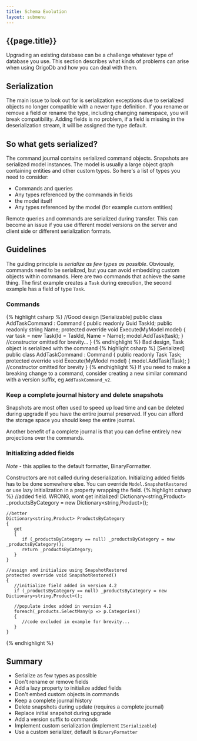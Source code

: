 ```yaml
---
title: Schema Evolution
layout: submenu
---
```

## {{page.title}}
Upgrading an existing database can be a challenge whatever type of database you use.
This section describes what kinds of problems can arise when using OrigoDb and how you can deal with them.

## Serialization
The main issue to look out for is serialization exceptions due to serialized objects no longer compatible with a newer type definition. If you rename or remove a
field or rename the type, including changing namespace, you will break compatibility. Adding fields is no problem,
if a field is missing in the deserialization stream, it will be assigned the type default.

## So what gets serialized? 
The command journal contains serialized command objects. Snapshots are serialized model instances. The model is usually a large object
graph containing entities and other custom types. So here's a list of types you need to consider:
* Commands and queries
* Any types referenced by the commands in fields 
* the model itself
* Any types referenced by the model  (for example custom entities)

Remote queries and commands are serialized during transfer. This can become an issue if you use different model versions on the server
and client side or different serialization formats.

## Guidelines
The guiding principle is *serialize as few types as possible*. Obviously, commands need to be serialized, but you can avoid
embedding custom objects within commands. Here are two commands that achieve the same thing. The first example creates a `Task`
during execution, the second example has a field of type `Task`.

### Commands
{% highlight csharp %}
    //Good design
    [Serializable]
    public class AddTaskCommand : Command<MyModel>
    {
       public readonly Guid TaskId;
       public readonly string Name;
       protected override void Execute(MyModel model)
       {
          var task = new Task{Id = TaskId, Name = Name};
          model.AddTask(task);
       }
       //constructor omitted for brevity...
    }
{% endhighlight %}
Bad design, Task object is serialized with the command
{% highlight csharp %}
    [Serialized]
    public class AddTaskCommand : Command<MyModel>
    {
       public readonly Task Task;
       protected override void Execute(MyModel model)
       {
          model.AddTask(Task);
       }
       //constructor omitted for brevity
    }
{% endhighlight %}
If you need to make a breaking change to a command, consider creating a new similar command with a version suffix, eg `AddTaskCommand_v2`.

### Keep a complete journal history and delete snapshots
Snapshots are most often used to speed up load time and can be deleted during upgrade if you have the entire journal preserved.
If you can afford the storage space you should keep the entire journal. 

Another benefit of a complete journal is that you can define entirely new projections over the commands.

### Initializing added fields
*Note* - this applies to the default formatter, BinaryFormatter.

Constructors are not called during deserialization. Initializing added fields has to be done somewhere else.
You can override `Model.SnapshotRestored` or use lazy initialization in a property wrapping the field.
{% highlight csharp %}
    //added field. WRONG, wont get initialized!
    Dictionary<string,Product> _productsByCategory = new Dictionary<string,Product>();

    //better
    Dictionary<string,Product> ProductsByCategory
    {
       get
       {
          if (_productsByCategory == null) _productsByCategory = new _productsByCategory();
          return _productsByCategory;
       }
    }

    //assign and initialize using SnapshotRestored
    protected override void SnapshotRestored()
    {
       //initialize field added in version 4.2
       if (_productsByCategory == null) _productsByCategory = new Dictionary<string,Product>();

       //populate index added in version 4.2
       foreach(_products.SelectMany(p => p.Categories))
       {
          //code excluded in example for brevity...
       }
    }
{% endhighlight %}
## Summary
* Serialize as few types as possible
* Don't rename or remove fields
* Add a lazy property to initialize added fields
* Don't embed custom objects in commands
* Keep a complete journal history
* Delete snapshots during update (requires a complete journal)
* Replace initial snapshot during upgrade
* Add a version suffix to commands
* Implement custom serialization (implement `ISerializable`)
* Use a custom serializer, default is `BinaryFormatter`
